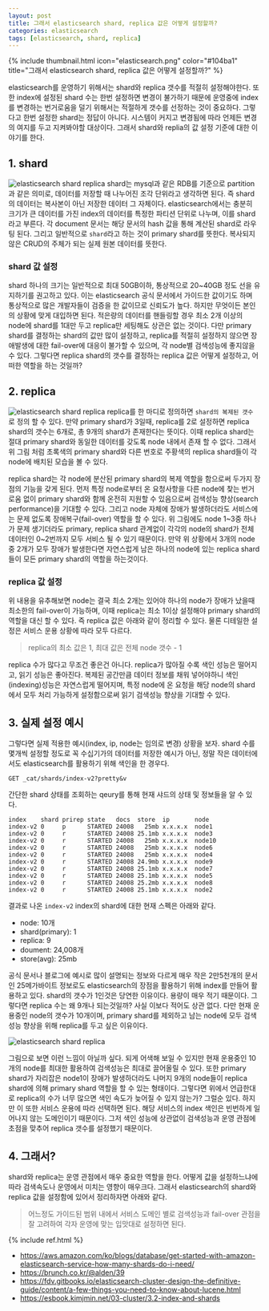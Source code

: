 ```yaml
---
layout: post
title: 그래서 elasticsearch shard, replica 값은 어떻게 설정할까? 
categories: elasticsearch
tags: [elasticsearch, shard, replica]
---
```


{% 
include thumbnail.html 
icon="elasticsearch.png" 
color="#104ba1" 
title="그래서 elasticsearch shard, replica 값은 어떻게 설정할까?" 
%}

elasticsearch를 운영하기 위해서는 shard와 replica 갯수를 적절히 설정해야한다. 또한 index에 설정된 shard 수는 한번 설정하면 변경이 불가하기 때문에 운영중에 index를 변경하는 번거로움을 덜기 위해서는 적절하게 갯수를 선정하는 것이 중요하다. 그렇다고 한번 설정한 shard는 정답이 아니다. 시스템이 커지고 변경됨에 따라 언제든 변경의 여지를 두고 지켜봐야할 대상이다. 그래서 shard와 replia의 값 설정 기준에 대한 이야기를 한다.

## 1. shard
![elasticsearch shard replica]({{site.url}}/assets/images/posts/elasticsearch-shard-replica-02.png )
shard는 mysql과 같은 RDB를 기준으로 partition과 같은 의미로, 데이터를 저장할 때 나누어진 조각 단위라고 생각하면 된다. 즉 shard의 데이터는 복사본이 아닌 저장한 데이터 그 자체이다. elasticsearch에서는 충분히 크기가 큰 데이터를 가진 index의 데이터를 특정한 파티션 단위로 나누며, 이를 shard라고 부른다. 각 document 문서는 해당 문서의 hash 값을 통해 계산된 shard로 라우팅 된다. 그리고 일반적으로 `shard`라고 하는 것이 primary shard를 뜻한다. 복사되지 않은 CRUD의 주체가 되는 실제 원본 데이터를 뜻한다.

### shard 값 설정
shard 하나의 크기는 일반적으로 최대 50GB이하, 통상적으로 20~40GB 정도 선을 유지하기를 권고하고 있다. 이는 elasticsearch 공식 문서에서 가이드한 값이기도 하며 통상적으로 많은 개발자들이 검증을 한 값이므로 신뢰도가 높다. 하지만 무엇이든 본인의 상황에 맞게 대입하면 된다. 적은량의 데이터를 핸들링할 경우 최소 2개 이상의 node에 shard를 1대만 두고 replica만 세팅해도 상관은 없는 것이다. 다만 primary shard를 결정하는 shard의 값만 많이 설정하고, replica를 적절히 설정하지 않으면 장애발생에 대한 fail-over에 대응이 불가할 수 있으며, 각 node별 검색성능에 좋지않을 수 있다. 그렇다면 replica shard의 갯수를 결정하는 replica 값은 어떻게 설정하고, 어떠한 역할을 하는 것일까?

## 2. replica
![elasticsearch shard replica]({{site.url}}/assets/images/posts/elasticsearch-shard-replica-03.png )
replica를 한 마디로 정의하면 `shard의 복제된 갯수` 로 정의 할 수 있다. 만약 primary shard가 3일때, replica를 2로 설정하면 replica shard의 갯수는 6개로, 총 9개의 shard가 존재한다는 뜻이다. 이때 replica shard는 절대 primary shard와 동일한 데이터를 갖도록 node 내에서 존재 할 수 없다. 그래서 위 그림 처럼 초록색의 primary shard와 다른 번호로 주황색의 replica shard들이 각 node에 배치된 모습을 볼 수 있다.

replica shard는 각 node에 분산된 primary shard의 복제 역할을 함으로써 두가지 장점의 기능을 갖게 된다. 먼저 특정 node로부터 온 요청사항을 다른 node에 찾는 번거로움 없이 primary shard와 함께 온전히 지원할 수 있음으로써 검색성능 향상(search performance)을 기대할 수 있다. 그리고 node 자체에 장애가 발생하더라도 서비스에는 문제 없도록 장애복구(fail-over) 역할을 할 수 있다. 위 그림에도 node 1~3중 하나가 문제 생기더라도 primary, replica shard 관계없이 각각의 node의 shard가 전체 데이터인 0~2번까지 모두 서비스 될 수 있기 때문이다. 만약 위 상황에서 3개의 node중 2개가 모두 장애가 발생한다면 자연스럽게 남은 하나의 node에 있는 replica shard들이 모든 primary shard의 역할을 하는것이다. 

### replica 값 설정
위 내용을 유추해보면 node는 결국 최소 2개는 있어야 하나의 node가 장애가 났을때 최소한의 fail-over이 가능하며, 이때 replica는 최소 1이상 설정해야 primary shard의 역할을 대신 할 수 있다.
즉 replica 값은 아래와 같이 정리할 수 있다. 물론 디테일한 설정은 서비스 운용 상황에 따라 모두 다르다.
> replica의 최소 값은 1, 최대 값은 전체 node 갯수 - 1

replica 수가 많다고 무조건 좋은건 아니다. replica가 많아질 수록 색인 성능은 떨어지고, 읽기 성능은 좋아진다. 복제된 공간만큼 데이터 정보를 채워 넣어야하니 색인(indexing)성능은 자연스럽게 떨어지며, 특정 node에 온 요청을 해당 node의 shard에서 모두 처리 가능하게 설정함으로써 읽기 검색성능 향상을 기대할 수 있다.

## 3. 실제 설정 예시
그렇다면 실제 적용한 예시(index, ip, node는 임의로 변경) 상황을 보자. shard 수를 몇개씩 설정할 정도로 꼭 수십기가의 데이터를 저장한 예시가 아닌, 정말 작은 데이터에서도 elasticsearch를 활용하기 위해 색인을 한 경우다.

```
GET _cat/shards/index-v2?pretty&v
```
간단한 shard 상태를 조회하는 qeury를 통해 현재 샤드의 상태 및 정보들을 알 수 있다. 

```
index    shard prirep state   docs  store  ip       node
index-v2 0     p      STARTED 24008   25mb x.x.x.x  node1
index-v2 0     r      STARTED 24008 25.1mb x.x.x.x  node3
index-v2 0     r      STARTED 24008   25mb x.x.x.x  node10
index-v2 0     r      STARTED 24008   25mb x.x.x.x  node6
index-v2 0     r      STARTED 24008   25mb x.x.x.x  node4
index-v2 0     r      STARTED 24008 24.9mb x.x.x.x  node9
index-v2 0     r      STARTED 24008 25.1mb x.x.x.x  node7
index-v2 0     r      STARTED 24008 25.1mb x.x.x.x  node5
index-v2 0     r      STARTED 24008 25.2mb x.x.x.x  node8
index-v2 0     r      STARTED 24008 25.1mb x.x.x.x  node2
```

결과로 나온 `index-v2` index의 shard에 대한 현재 스펙은 아래와 같다. 
* node: 10개
* shard(primary): 1
* replica: 9
* doument: 24,008개
* store(avg): 25mb

공식 문서나 블로그에 예시로 많이 설명되는 정보와 다르게 매우 작은 2만5천개의 문서인 25메가바이트 정보로도 elasticsearch의 장점을 활용하기 위해 index를 만들어 활용하고 있다. shard의 갯수가 1인것은 당연한 이유이다. 용량이 매우 적기 때문이다. 그렇다면 replica 수는 왜 9개나 되는것일까? 사실 이보다 적어도 상관 없다. 다만 현재 운용중인 node의 갯수가 10개이며, primary shard를 제외하고 남는 node에 모두 검색성능 향상을 위해 replica를 두고 싶은 이유이다. 

![elasticsearch shard replica]({{site.url}}/assets/images/posts/elasticsearch-shard-replica-04.png )

그림으로 보면 이런 느낌이 아닐까 싶다. 되게 어색해 보일 수 있지만 현재 운용중인 10개의 node를 최대한 활용하여 검색성능은 최대로 끌어올릴 수 있다. 또한 primary shard가 자리잡은 node1이 장애가 발생하더라도 나머지 9개의 node들이 replica shard에 의해 primary shard 역할을 할 수 있는 형태이다. 그렇다면 위에서 언급한대로 replica의 수가 너무 많으면 색인 속도가 늦어질 수 있지 않는가? 그럴순 있다. 하지만 이 또한 서비스 운용에 따라 선택하면 된다. 해당 서비스의 index 색인은 빈번하게 일어나지 않는 도메인이기 때문이다. 그저 색인 성능에 상관없이 검색성능과 운영 관점에 초점을 맞추어 replica 갯수를 설정했기 때문이다.



## 4. 그래서?
shard와 replica는 운영 관점에서 매우 중요한 역할을 한다. 어떻게 값을 설정하느냐에 따라 검색속도나 운영에서 미치는 영향이 매우크다. 그래서 elasticsearch의 shard와 replica 값을 설정함에 있어서 정리하자면 아래와 같다.
>어느정도 가이드된 범위 내에서 서비스 도메인 별로 검색성능과 fail-over 관점을 잘 고려하여 각자 운영에 맞는 입맛대로 설정하면 된다.

{% include ref.html %}
* <https://aws.amazon.com/ko/blogs/database/get-started-with-amazon-elasticsearch-service-how-many-shards-do-i-need/>
* <https://brunch.co.kr/@alden/39>
* <https://fdv.gitbooks.io/elasticsearch-cluster-design-the-definitive-guide/content/a-few-things-you-need-to-know-about-lucene.html>
* <https://esbook.kimjmin.net/03-cluster/3.2-index-and-shards>